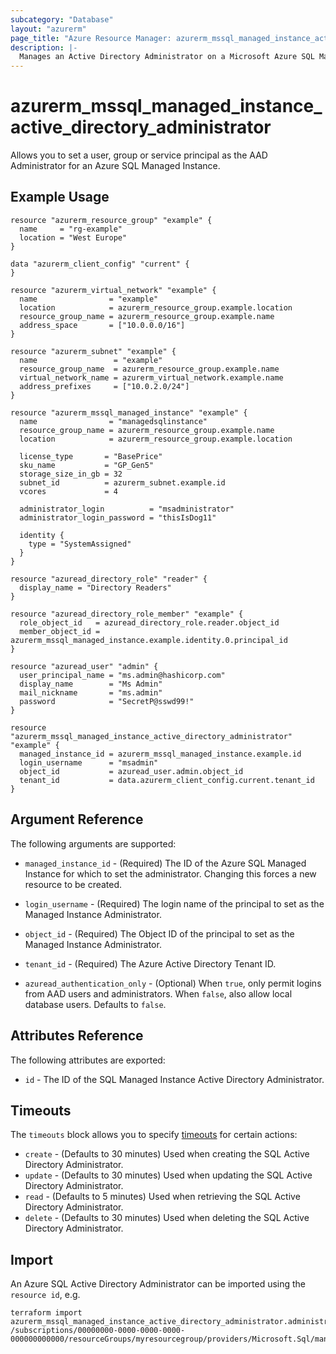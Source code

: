```yaml
---
subcategory: "Database"
layout: "azurerm"
page_title: "Azure Resource Manager: azurerm_mssql_managed_instance_active_directory_administrator"
description: |-
  Manages an Active Directory Administrator on a Microsoft Azure SQL Managed Instance
---
```


# azurerm_mssql_managed_instance_active_directory_administrator

Allows you to set a user, group or service principal as the AAD Administrator for an Azure SQL Managed Instance.

## Example Usage

```hcl
resource "azurerm_resource_group" "example" {
  name     = "rg-example"
  location = "West Europe"
}

data "azurerm_client_config" "current" {
}

resource "azurerm_virtual_network" "example" {
  name                = "example"
  location            = azurerm_resource_group.example.location
  resource_group_name = azurerm_resource_group.example.name
  address_space       = ["10.0.0.0/16"]
}

resource "azurerm_subnet" "example" {
  name                 = "example"
  resource_group_name  = azurerm_resource_group.example.name
  virtual_network_name = azurerm_virtual_network.example.name
  address_prefixes     = ["10.0.2.0/24"]
}

resource "azurerm_mssql_managed_instance" "example" {
  name                = "managedsqlinstance"
  resource_group_name = azurerm_resource_group.example.name
  location            = azurerm_resource_group.example.location

  license_type       = "BasePrice"
  sku_name           = "GP_Gen5"
  storage_size_in_gb = 32
  subnet_id          = azurerm_subnet.example.id
  vcores             = 4

  administrator_login          = "msadministrator"
  administrator_login_password = "thisIsDog11"

  identity {
    type = "SystemAssigned"
  }
}

resource "azuread_directory_role" "reader" {
  display_name = "Directory Readers"
}

resource "azuread_directory_role_member" "example" {
  role_object_id   = azuread_directory_role.reader.object_id
  member_object_id = azurerm_mssql_managed_instance.example.identity.0.principal_id
}

resource "azuread_user" "admin" {
  user_principal_name = "ms.admin@hashicorp.com"
  display_name        = "Ms Admin"
  mail_nickname       = "ms.admin"
  password            = "SecretP@sswd99!"
}

resource "azurerm_mssql_managed_instance_active_directory_administrator" "example" {
  managed_instance_id = azurerm_mssql_managed_instance.example.id
  login_username      = "msadmin"
  object_id           = azuread_user.admin.object_id
  tenant_id           = data.azurerm_client_config.current.tenant_id
}
```

## Argument Reference

The following arguments are supported:

* `managed_instance_id` - (Required) The ID of the Azure SQL Managed Instance for which to set the administrator. Changing this forces a new resource to be created.

* `login_username` - (Required) The login name of the principal to set as the Managed Instance Administrator.

* `object_id` - (Required) The Object ID of the principal to set as the Managed Instance Administrator.

* `tenant_id` - (Required) The Azure Active Directory Tenant ID.

* `azuread_authentication_only` - (Optional) When `true`, only permit logins from AAD users and administrators. When `false`, also allow local database users. Defaults to `false`.

## Attributes Reference

The following attributes are exported:

* `id` - The ID of the SQL Managed Instance Active Directory Administrator.

## Timeouts

The `timeouts` block allows you to specify [timeouts](https://www.terraform.io/language/resources/syntax#operation-timeouts) for certain actions:

* `create` - (Defaults to 30 minutes) Used when creating the SQL Active Directory Administrator.
* `update` - (Defaults to 30 minutes) Used when updating the SQL Active Directory Administrator.
* `read` - (Defaults to 5 minutes) Used when retrieving the SQL Active Directory Administrator.
* `delete` - (Defaults to 30 minutes) Used when deleting the SQL Active Directory Administrator.

## Import

An Azure SQL Active Directory Administrator can be imported using the `resource id`, e.g.

```shell
terraform import azurerm_mssql_managed_instance_active_directory_administrator.administrator /subscriptions/00000000-0000-0000-0000-000000000000/resourceGroups/myresourcegroup/providers/Microsoft.Sql/managedInstances/mymanagedinstance/administrators/activeDirectory
```
